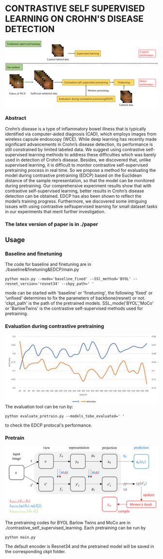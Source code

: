 # CONTRASTIVE SELF SUPERVISED LEARNING ON CROHN'S DISEASE DETECTION

![image](https://github.com/Jing-XING/Contrastive-SSL-on-CD-Detection/blob/master/paper/images/method.png)
### Abstract
Crohn’s disease is a type of inflammatory bowel
illness that is typically identified via computer-aided diagnosis
(CAD), which employs images from wireless capsule endoscopy
(WCE). While deep learning has recently made significant advancements in Crohn’s disease detection, its performance is still
constrained by limited labeled data. We suggest using contrastive
self-supervised learning methods to address these difficulties
which was barely used in detection of Crohn’s disease. Besides,
we discovered that, unlike supervised learning, it is difficult to
monitor contrastive self-supervised pretraining process in real
time. So we propose a method for evaluating the model during
contrastive pretraining (EDCP) based on the Euclidean distance
of the sample representation, so that the model can be monitored
during pretraining. Our comprehensive experiment results show
that with contrastive self-supervised learning, better results in
Crohn’s disease detection can be obtained. EDCP has also been
shown to reflect the model’s training progress. Furthermore, we
discovered some intriguing issues with using contrastive selfsupervised learning for small dataset tasks in our experiments
that merit further investigation.

### The latex version of paper is in ./paper

## Usage
### Baseline and finetuning 

The code for baseline and finetuning are in ./baseline&finetuning&EDCP/main.py
```
python main.py --mode='baseline_fixed' --SSl_method='BYOL' --resnet_version='resnet34' --ckpy_path=' '
```

mode can be started with 'baseline' or 'finetuning', the following 'fixed' or 'unfixed' determines to fix the parameters of backbone(resnet) or not. 'ckpt_path' is the path of the pretrained models. SSL_mode('BYOL','MoCo' or 'BarlowTwins' is the contrastive self-supervised methods used for pretraining.


### Evaluation during contrastive pretraining

![image](https://github.com/Jing-XING/Contrastive-SSL-on-CD-Detection/blob/master/paper/images/edcp.png)
The evaluation tool can be run by:

```
python evaluate_pretrain.py --models_tobe_evaluated=' '
```

to check the EDCP protocal's performance.

### Pretrain

![image](https://github.com/Jing-XING/Contrastive-SSL-on-CD-Detection/blob/master/paper/images/frameworks.png)


The pretraining codes for BYOL Barlow Twins and MoCo are in ./contrastive_self_supervised_learning. Each pretraining can be run by
```
python main.py
```
The default encoder is Resnet34 and the pretrained model will be saved in the corresponding ckpt folder.
